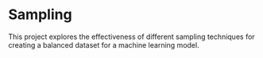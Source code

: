 # Sampling
This project explores the effectiveness of different sampling techniques for creating a balanced dataset for a machine learning model. 
